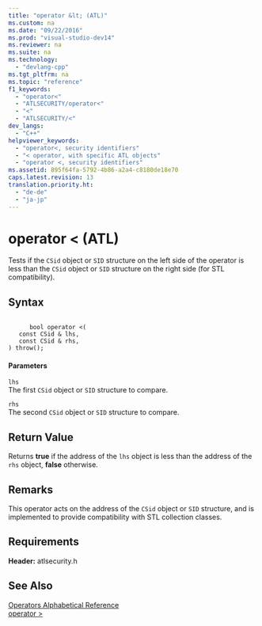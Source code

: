 ```yaml
---
title: "operator &lt; (ATL)"
ms.custom: na
ms.date: "09/22/2016"
ms.prod: "visual-studio-dev14"
ms.reviewer: na
ms.suite: na
ms.technology: 
  - "devlang-cpp"
ms.tgt_pltfrm: na
ms.topic: "reference"
f1_keywords: 
  - "operator<"
  - "ATLSECURITY/operator<"
  - "<"
  - "ATLSECURITY/<"
dev_langs: 
  - "C++"
helpviewer_keywords: 
  - "operator<, security identifiers"
  - "< operator, with specific ATL objects"
  - "operator <, security identifiers"
ms.assetid: 895f64fa-5792-4b86-a2a4-c8180de18e70
caps.latest.revision: 13
translation.priority.ht: 
  - "de-de"
  - "ja-jp"
---
```

# operator &lt; (ATL)
Tests if the `CSid` object or `SID` structure on the left side of the operator is less than the `CSid` object or `SID` structure on the right side (for STL compatibility).  
  
## Syntax  
  
```  
  
      bool operator <(  
   const CSid & lhs,   
   const CSid & rhs,   
) throw();  
```  
  
#### Parameters  
 `lhs`  
 The first `CSid` object or `SID` structure to compare.  
  
 `rhs`  
 The second `CSid` object or `SID` structure to compare.  
  
## Return Value  
 Returns **true** if the address of the `lhs` object is less than the address of the `rhs` object, **false** otherwise.  
  
## Remarks  
 This operator acts on the address of the `CSid` object or `SID` structure, and is implemented to provide compatibility with STL collection classes.  
  
## Requirements  
 **Header:** atlsecurity.h  
  
## See Also  
 [Operators Alphabetical Reference](../vs140/atl-operators-alphabetical-reference.md)   
 [operator >](../vs140/operator----atl-.md)